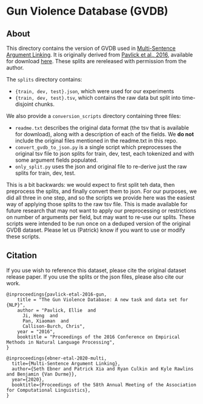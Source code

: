 # Gun Violence Database (GVDB)

## About

This directory contains the version of GVDB used in [Multi-Sentence Argument Linking](https://arxiv.org/abs/1911.03766).
It is originally derived from [Pavlick et al., 2016](https://www.aclweb.org/anthology/D16-1106.pdf), available for download [here](http://gun-violence.org/).
These splits are rereleased with permission from the author.

The `splits` directory contains:

   * `{train, dev, test}.json`, which were used for our experiments
   * `{train, dev, test}.tsv`, which contains the raw data but split into time-disjoint chunks.

We also provide a `conversion_scripts` directory containing three files:

   * `readme.txt` describes the original data format (the tsv that is available for download), along with a description of each of the fields. We **do not** include the original files mentioned in the readme.txt in this repo.
   * `convert_gvdb_to_json.py` is a single script which preprocesses the original tsv file to json splits for train, dev, test, each tokenized and with some argument fields populated.
   * `only_split.py` uses the json and original file to re-derive just the raw splits for train, dev, test.

This is a bit backwards: we would expect to first split teh data, then preprocess the splits, and finally convert them to json.
For our purposes, we did all three in one step, and so the scripts we provide here was the easiest way of applying those splits to the raw tsv file.
This is made available for future research that may not want to apply our preprocessing or restrictions on number of arguments per field, but may want to re-use our splits.
These scripts were intended to be run once on a deduped version of the original GVDB dataset.
Please let us (Patrick) know if you want to use or modify these scripts.

## Citation

If you use wish to reference this dataset, please cite the original dataset release paper. If you use the splits or the json files, please also cite our work.

```
@inproceedings{pavlick-etal-2016-gun,
    title = "The Gun Violence Database: A new task and data set for {NLP}",
    author = "Pavlick, Ellie  and
      Ji, Heng  and
      Pan, Xiaoman  and
      Callison-Burch, Chris",
    year = "2016",
    booktitle = "Proceedings of the 2016 Conference on Empirical Methods in Natural Language Processing",
}

@inproceedings{ebner-etal-2020-multi,
  title={Multi-Sentence Argument Linking},
  author={Seth Ebner and Patrick Xia and Ryan Culkin and Kyle Rawlins and Benjamin {Van Durme}},
  year={2020},
  booktitle={Proceedings of the 58th Annual Meeting of the Association for Computational Linguistics},
}
```


